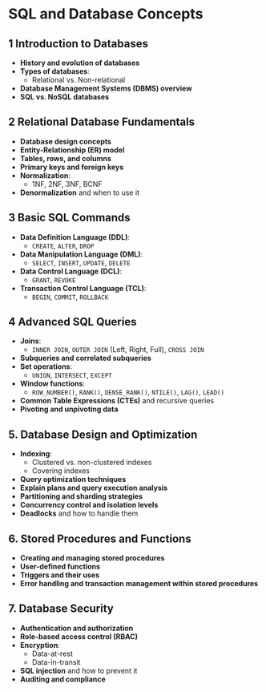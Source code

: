 # SQL and Database Concepts

## 1 Introduction to Databases
- **History and evolution of databases**
- **Types of databases**: 
  - Relational vs. Non-relational
- **Database Management Systems (DBMS) overview**
- **SQL vs. NoSQL databases**

## 2 Relational Database Fundamentals
- **Database design concepts**
- **Entity-Relationship (ER) model**
- **Tables, rows, and columns**
- **Primary keys and foreign keys**
- **Normalization**:
  - 1NF, 2NF, 3NF, BCNF
- **Denormalization** and when to use it

## 3 Basic SQL Commands
- **Data Definition Language (DDL)**:
  - `CREATE`, `ALTER`, `DROP`
- **Data Manipulation Language (DML)**:
  - `SELECT`, `INSERT`, `UPDATE`, `DELETE`
- **Data Control Language (DCL)**:
  - `GRANT`, `REVOKE`
- **Transaction Control Language (TCL)**:
  - `BEGIN`, `COMMIT`, `ROLLBACK`

## 4 Advanced SQL Queries
- **Joins**: 
  - `INNER JOIN`, `OUTER JOIN` (Left, Right, Full), `CROSS JOIN`
- **Subqueries and correlated subqueries**
- **Set operations**: 
  - `UNION`, `INTERSECT`, `EXCEPT`
- **Window functions**: 
  - `ROW_NUMBER()`, `RANK()`, `DENSE_RANK()`, `NTILE()`, `LAG()`, `LEAD()`
- **Common Table Expressions (CTEs)** and recursive queries
- **Pivoting and unpivoting data**

## 5. Database Design and Optimization
- **Indexing**:
  - Clustered vs. non-clustered indexes
  - Covering indexes
- **Query optimization techniques**
- **Explain plans and query execution analysis**
- **Partitioning and sharding strategies**
- **Concurrency control and isolation levels**
- **Deadlocks** and how to handle them

## 6. Stored Procedures and Functions
- **Creating and managing stored procedures**
- **User-defined functions**
- **Triggers and their uses**
- **Error handling and transaction management within stored procedures**

## 7. Database Security
- **Authentication and authorization**
- **Role-based access control (RBAC)**
- **Encryption**:
  - Data-at-rest
  - Data-in-transit
- **SQL injection** and how to prevent it
- **Auditing and compliance**
